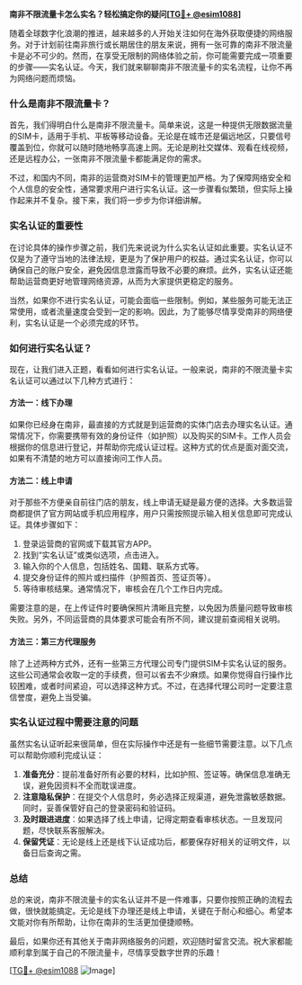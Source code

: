 **南非不限流量卡怎么实名？轻松搞定你的疑问[[TG💪+ @esim1088](https://t.me/s/esim1088)]**

随着全球数字化浪潮的推进，越来越多的人开始关注如何在海外获取便捷的网络服务。对于计划前往南非旅行或长期居住的朋友来说，拥有一张可靠的南非不限流量卡是必不可少的。然而，在享受无限制的网络体验之前，你可能需要完成一项重要的步骤——实名认证。今天，我们就来聊聊南非不限流量卡的实名流程，让你不再为网络问题而烦恼。

### 什么是南非不限流量卡？

首先，我们得明白什么是南非不限流量卡。简单来说，这是一种提供无限数据流量的SIM卡，适用于手机、平板等移动设备。无论是在城市还是偏远地区，只要信号覆盖到位，你就可以随时随地畅享高速上网。无论是刷社交媒体、观看在线视频，还是远程办公，一张南非不限流量卡都能满足你的需求。

不过，和国内不同，南非的运营商对SIM卡的管理更加严格。为了保障网络安全和个人信息的安全性，通常要求用户进行实名认证。这一步骤看似繁琐，但实际上操作起来并不复杂。接下来，我们将一步步为你详细讲解。

### 实名认证的重要性

在讨论具体的操作步骤之前，我们先来说说为什么实名认证如此重要。实名认证不仅是为了遵守当地的法律法规，更是为了保护用户的权益。通过实名认证，你可以确保自己的账户安全，避免因信息泄露而导致不必要的麻烦。此外，实名认证还能帮助运营商更好地管理网络资源，从而为大家提供更稳定的服务。

当然，如果你不进行实名认证，可能会面临一些限制。例如，某些服务可能无法正常使用，或者流量速度会受到一定的影响。因此，为了能够尽情享受南非的网络便利，实名认证是一个必须完成的环节。

### 如何进行实名认证？

现在，让我们进入正题，看看如何进行实名认证。一般来说，南非的不限流量卡实名认证可以通过以下几种方式进行：

#### 方法一：线下办理

如果你已经身在南非，最直接的方式就是到运营商的实体门店去办理实名认证。通常情况下，你需要携带有效的身份证件（如护照）以及购买的SIM卡。工作人员会根据你的信息进行登记，并帮助你完成认证过程。这种方式的优点是面对面交流，如果有不清楚的地方可以直接询问工作人员。

#### 方法二：线上申请

对于那些不方便亲自前往门店的朋友，线上申请无疑是最方便的选择。大多数运营商都提供了官方网站或手机应用程序，用户只需按照提示输入相关信息即可完成认证。具体步骤如下：

1. 登录运营商的官网或下载其官方APP。
2. 找到“实名认证”或类似选项，点击进入。
3. 输入你的个人信息，包括姓名、国籍、联系方式等。
4. 提交身份证件的照片或扫描件（护照首页、签证页等）。
5. 等待审核结果。通常情况下，审核会在几个工作日内完成。

需要注意的是，在上传证件时要确保照片清晰且完整，以免因为质量问题导致审核失败。另外，不同运营商的具体要求可能会有所不同，建议提前查阅相关说明。

#### 方法三：第三方代理服务

除了上述两种方式外，还有一些第三方代理公司专门提供SIM卡实名认证的服务。这些公司通常会收取一定的手续费，但可以省去不少麻烦。如果你觉得自行操作比较困难，或者时间紧迫，可以选择这种方式。不过，在选择代理公司时一定要注意信誉度，避免上当受骗。

### 实名认证过程中需要注意的问题

虽然实名认证听起来很简单，但在实际操作中还是有一些细节需要注意。以下几点可以帮助你顺利完成认证：

1. **准备充分**：提前准备好所有必要的材料，比如护照、签证等。确保信息准确无误，避免因资料不全而耽误进度。
2. **注意隐私保护**：在提交个人信息时，务必选择正规渠道，避免泄露敏感数据。同时，妥善保管好自己的登录密码和验证码。
3. **及时跟进进度**：如果选择了线上申请，记得定期查看审核状态。一旦发现问题，尽快联系客服解决。
4. **保留凭证**：无论是线上还是线下认证成功后，都要保存好相关的证明文件，以备日后查询之需。

### 总结

总的来说，南非不限流量卡的实名认证并不是一件难事，只要你按照正确的流程去做，很快就能搞定。无论是线下办理还是线上申请，关键在于耐心和细心。希望本文能对你有所帮助，让你在南非的生活更加便捷顺畅。

最后，如果你还有其他关于南非网络服务的问题，欢迎随时留言交流。祝大家都能顺利拿到属于自己的不限流量卡，尽情享受数字世界的乐趣！

[[TG💪+ @esim1088](https://t.me/s/esim1088) ![Image](https://i.postimg.cc/4NQfJmqS/Snipaste-2025-05-13-00-14-12.png)]